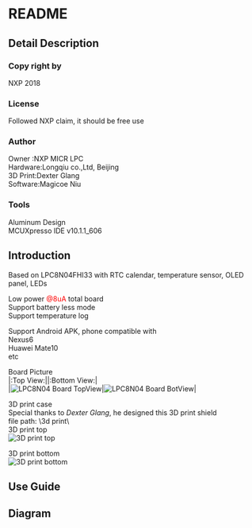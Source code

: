 # README

## Detail Description
### Copy right by
NXP 2018  
  
### License
Followed NXP claim, it should be free use  

### Author
Owner   :NXP MICR LPC  
Hardware:Longqiu co.,Ltd, Beijing  
3D Print:Dexter Glang  
Software:Magicoe Niu  

### Tools
Aluminum Design  
MCUXpresso IDE v10.1.1_606  

## Introduction
Based on LPC8N04FHI33 with RTC calendar, temperature sensor, OLED panel, LEDs  
  
Low power <font color='red'>@8uA</font> total board  
Support battery less mode  
Support temperature log  
  
Support Android APK, phone compatible with  
Nexus6  
Huawei Mate10  
etc  
  
Board Picture  
|:Top View:||:Bottom View:|  
|![LPC8N04 Board TopView](https://github.com/Magicoe/LPC8N04_eClock/blob/master/docs/pictures/lpc8n04_eclock_top.png)|![LPC8N04 Board BotView](https://github.com/Magicoe/LPC8N04_eClock/blob/master/docs/pictures/lpc8n04_eclock_bottom.png)|  

  
3D print case  
Special thanks to *Dexter Glang*, he designed this 3D print shield  
file path: \3d print\  
3D print top  
![3D print top](https://github.com/Magicoe/LPC8N04_eClock/blob/master/3d%20print/Thermometer%20Concept%20v1%20(front).png)  
  
3D print bottom  
![3D print bottom](https://github.com/Magicoe/LPC8N04_eClock/blob/master/3d%20print/Thermometer%20Concept%20v1%20(back_ntag).png)  
  
## Use Guide

## Diagram



